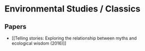 # Environmental Studies / Classics

## Papers

- [[Telling stories: Exploring the relationship between myths and ecological wisdom (2016)]]
